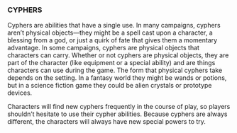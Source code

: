 ### CYPHERS

<!-- P, ID: 010089 -->

Cyphers are abilities that have a single use. In many campaigns, cyphers aren’t physical objects—they might be a spell cast upon a character, a blessing from a god, or just a quirk of fate that gives them a momentary advantage. In some campaigns, cyphers are physical objects that characters can carry. Whether or not cyphers are physical objects, they are part of the character (like equipment or a special ability) and are things characters can use during the game. The form that physical cyphers take depends on the setting. In a fantasy world they might be wands or potions, but in a science fiction game they could be alien crystals or prototype devices.

<!-- P, ID: 010090 -->

Characters will find new cyphers frequently in the course of play, so players shouldn’t hesitate to use their cypher abilities. Because cyphers are always different, the characters will always have new special powers to try.

